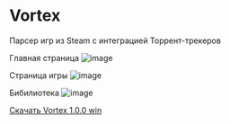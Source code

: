 # Vortex
Парсер игр из Steam с интеграцией Торрент-трекеров

Главная страница
![image](https://github.com/ARLIKIN/Vortex-1.0.0/assets/38999833/f699b8e5-dbb7-40b6-a22a-311419ed2492)

Страница игры
![image](https://github.com/ARLIKIN/Vortex-1.0.0/assets/38999833/95103a9d-fd87-4645-a1ae-6132d69c9acf)

Бибилиотека
![image](https://github.com/ARLIKIN/Vortex/assets/38999833/526f4d94-298e-4988-a565-e874ca163472)

[Скачать Vortex 1.0.0 win](https://drive.google.com/file/d/13XFTe5SD6csv8Kt3JyF8UcnCnTnlNmLU/view?usp=sharing)
